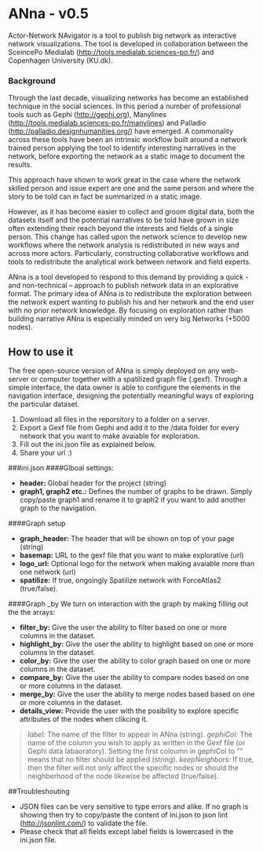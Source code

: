 # ANna - v0.5
Actor-Network NAvigator is a tool to publish big network as interactive network visualizations. The tool is developed in collaboration between the SceincePo Medialab (http://tools.medialab.sciences-po.fr/) and Copenhagen University (KU.dk).

### Background
Through the last decade, visualizing networks has become an established technique in the social sciences. In this period a number of professional tools such as Gephi (http://gephi.org), Manylines (http://tools.medialab.sciences-po.fr/manylines) and Palladio (http://palladio.designhumanities.org/) have emerged. A commonality across these tools have been an intrinsic workflow built around a network trained person applying the tool to identify interesting narratives in the network, before exporting the network as a static image to document the results.

This approach have shown to work great in the case where the network skilled person and issue expert are one and the same person and where the story to be told can in fact be summarized in a static image. 

However, as it has become easier to collect and groom digital data, both the datasets itself and the potential narratives to be told have grown in size often extending their reach beyond the interests and fields of a single person. This change has called upon the network science to develop new workflows where the network analysis is redistributed in new ways and across more actors. Particularly, constructing collaborative workflows and tools to redistribute the analytical work between network and field experts.

ANna is a tool developed to respond to this demand by providing a quick - and non-technical – approach to publish network data in an explorative format. The primary idea of ANna is to redistribute the exploration between the network expert wanting to publish his and her network and the end user with no prior network knowledge. By focusing on exploration rather than building narrative ANna is especially minded on very big Networks (+5000 nodes).

## How to use it
The free open-source version of ANna is simply deployed on any web-server or computer together with a spatilized graph file (.gexf). Through a simple interface, the data owner is able to configure the elements in the navigation interface, designing the potentially meaningful ways of exploring the particular dataset. 

1) Download all files in the reporsitory to a folder on a server.
2) Export a Gexf file from Gephi and add it to the /data folder for every network that you want to make avaiable for exploration.
3) Fill out the ini.json file as explained below.
4) Share your url :)

###ini.json
####Glboal settings:
- **header:** Global header for the project (string)
- **graph1, graph2 etc.:** Defines the number of graphs to be drawn. Simply copy/paste graph1 and rename it to graph2 if you want to add another graph to the navigation. 

####Graph setup 
- **graph_header:** The header that will be shown on top of your page (string)
- **basemap:** URL to the gexf file that you want to make explorative (url)
- **logo_url:** Optional logo for the network when making avaiable more than one network (url)
- **spatilize:** If true, ongoingly Spatilize network with ForceAtlas2 (true/false).

####Graph _by
We turn on interaction with the graph by making filling out the the arrays:

- **filter_by:** Give the user the ability to filter based on one or more columns in the dataset.
- **highlight_by:** Give the user the ability to highlight based on one or more columns in the dataset.
- **color_by:** Give the user the ability to color graph based on one or more columns in the dataset.
- **compare_by:** Give the user the ability to compare nodes based on one or more columns in the dataset.
- **merge_by:** Give the user the ability to merge nodes based based on one or more columns in the dataset.
- **details_view:** Provide the user with the posibility to explore specific attributes of the nodes when clikcing it.

> *label:* The name of the filter to appear in ANna (string).
> *gephiCol:* The name of the column you wish to apply as written in the Gexf file (or Gephi data labaoratory). Setting the first coloumn in gephiCol to "" means that no filter should be applied (string). 
> *keepNeighbors:* If true, then the filter will not only affect the specific nodes or should the neighberhood of the node likewise be affected (true/false).


##Troubleshouting
- JSON files can be very sensitive to type errors and alike. If no graph is showing then try to copy/paste the content of ini.json to json lint (http://jsonlint.com/) to validate the file.
- Please check that all fields except label fields is lowercased in the ini.json file.  